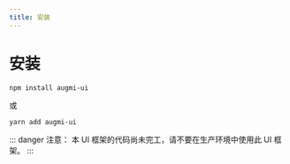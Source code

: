 ```yaml
---
title: 安装
---
```

# 安装   

```
npm install augmi-ui
```
或
```
yarn add augmi-ui
```

::: danger
注意：
本 UI 框架的代码尚未完工，请不要在生产环境中使用此 UI 框架。
:::
